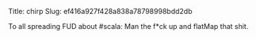 Title: chirp
Slug: ef416a927f428a838a78798998bdd2db

To all spreading FUD about #scala: Man the  f*ck up and flatMap that shit.
